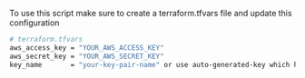 To use this script make sure to create a terraform.tfvars file  and update this configuration
```bash
# terraform.tfvars
aws_access_key = "YOUR_AWS_ACCESS_KEY" 
aws_secret_key = "YOUR_AWS_SECRET_KEY"  
key_name       = "your-key-pair-name" or use auto-generated-key which has already been set and will be auto generated at the root of your project
```